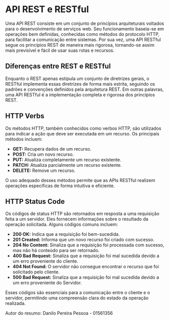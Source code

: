 # API REST e RESTful

Uma API REST consiste em um conjunto de princípios arquiteturais voltados para o desenvolvimento de serviços web. Seu funcionamento baseia-se em operações bem definidas, conhecidas como métodos do protocolo HTTP, para facilitar a comunicação entre sistemas. Por sua vez, uma API RESTful segue os princípios REST de maneira mais rigorosa, tornando-se assim mais previsível e fácil de usar suas rotas e recursos.

## Diferenças entre REST e RESTful

Enquanto o REST apenas estipula um conjunto de diretrizes gerais, o RESTful implementa essas diretrizes de forma mais estrita, seguindo os padrões e convenções definidos pela arquitetura REST. Em outras palavras, uma API RESTful é a implementação completa e rigorosa dos princípios REST.

## HTTP Verbs

Os métodos HTTP, também conhecidos como verbos HTTP, são utilizados para indicar a ação que deve ser executada em um recurso. Os principais métodos incluem:

- **GET:** Recupera dados de um recurso.
- **POST:** Cria um novo recurso.
- **PUT:** Atualiza completamente um recurso existente.
- **PATCH:** Atualiza parcialmente um recurso existente.
- **DELETE:** Remove um recurso.

O uso adequado desses métodos permite que as APIs RESTful realizem operações específicas de forma intuitiva e eficiente.

## HTTP Status Code

Os códigos de status HTTP são retornados em resposta a uma requisição feita a um servidor. Eles fornecem informações sobre o resultado da operação solicitada. Alguns códigos comuns incluem:

- **200 OK:** Indica que a requisição foi bem-sucedida.
- **201 Created:** Informa que um novo recurso foi criado com sucesso.
- **204 No Content:** Sinaliza que a requisição foi processada com sucesso, mas não há conteúdo para ser retornado.
- **400 Bad Request:** Sinaliza que a requisição foi mal sucedida devido a um erro proveniente do cliente.
- **404 Not Found:** O servidor não consegue encontrar o recurso que foi solicitado pelo cliente.
- **500 Bad Request:** Sinaliza que a requisição foi mal sucedida devido a um erro proveniente do Servidor.

Esses códigos são essenciais para a comunicação entre o cliente e o servidor, permitindo uma compreensão clara do estado da operação realizada.

Autor do resumo: Danilo Pereira Pessoa - 01561356
